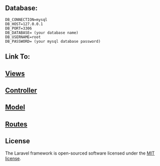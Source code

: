 ## Database:
```env
DB_CONNECTION=mysql
DB_HOST=127.0.0.1
DB_PORT=3306
DB_DATABASE= (your database name)
DB_USERNAME=root
DB_PASSWORD= (your mysql database password)
```
## Link To:

[<h2> Views </h2>](/resources/views/)
[<h2> Controller </h2>](/app/Http/Controllers/)
[<h2> Model </h2>](/app/Models/)
[<h2> Routes </h2>](/routes/)

## License

The Laravel framework is open-sourced software licensed under the [MIT license](https://opensource.org/licenses/MIT).
